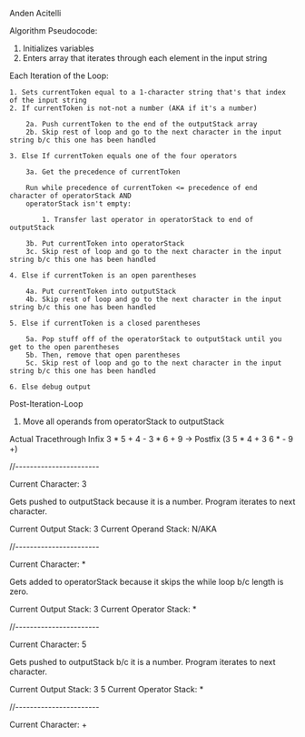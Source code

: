 Anden Acitelli

Algorithm Pseudocode:
1. Initializes variables
2. Enters array that iterates through each element in the input string

Each Iteration of the Loop: 

	1. Sets currentToken equal to a 1-character string that's that index of the input string
	2. If currentToken is not-not a number (AKA if it's a number)
		
		2a. Push currentToken to the end of the outputStack array
        2b. Skip rest of loop and go to the next character in the input string b/c this one has been handled

    3. Else If currentToken equals one of the four operators

        3a. Get the precedence of currentToken
        
        Run while precedence of currentToken <= precedence of end character of operatorStack AND 
        operatorStack isn't empty:

            1. Transfer last operator in operatorStack to end of outputStack 

        3b. Put currentToken into operatorStack 
        3c. Skip rest of loop and go to the next character in the input string b/c this one has been handled

    4. Else if currentToken is an open parentheses

        4a. Put currentToken into outputStack
        4b. Skip rest of loop and go to the next character in the input string b/c this one has been handled

    5. Else if currentToken is a closed parentheses 

        5a. Pop stuff off of the operatorStack to outputStack until you get to the open parentheses
        5b. Then, remove that open parentheses
        5c. Skip rest of loop and go to the next character in the input string b/c this one has been handled

    6. Else debug output 

Post-Iteration-Loop

1. Move all operands from operatorStack to outputStack

Actual Tracethrough
Infix 3 * 5 + 4 - 3 * 6 + 9 -> Postfix (3 5 * 4 + 3 6 * - 9 +)

//-----------------------

Current Character: 3

Gets pushed to outputStack because it is a number. Program iterates to next character.

Current Output Stack: 3 
Current Operand Stack: N/AKA

//-----------------------

Current Character: *

Gets added to operatorStack because it skips the while loop b/c length is zero. 

Current Output Stack: 3
Current Operator Stack: * 

//-----------------------

Current Character: 5

Gets pushed to outputStack b/c it is a number. Program iterates to next character. 

Current Output Stack: 3 5 
Current Operator Stack: *

//-----------------------

Current Character: +



